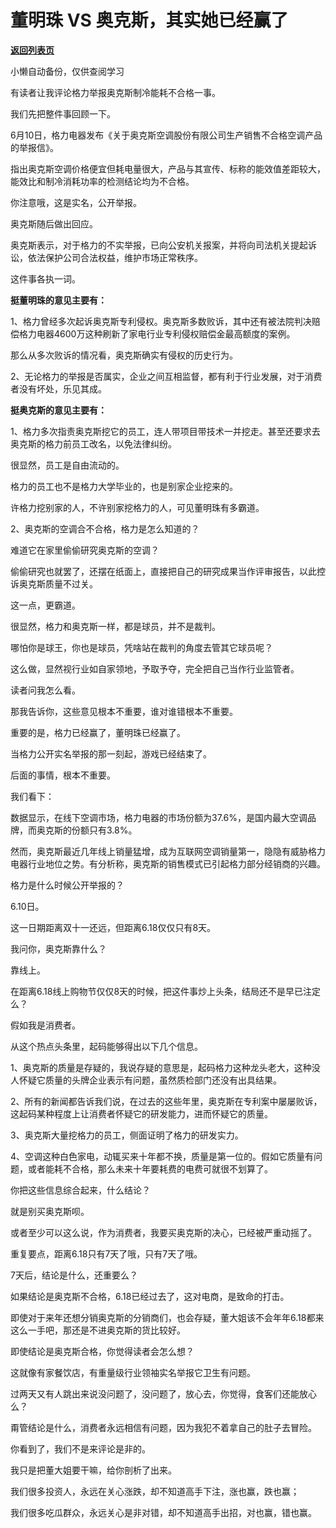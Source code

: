 # 董明珠 VS 奥克斯，其实她已经赢了

[**返回列表页**](/gzh/记忆承载3)

小懒自动备份，仅供查阅学习

有读者让我评论格力举报奥克斯制冷能耗不合格一事。

  

我们先把整件事回顾一下。

  

6月10日，格力电器发布《关于奥克斯空调股份有限公司生产销售不合格空调产品的举报信》。

  

指出奥克斯空调价格便宜但耗电量很大，产品与其宣传、标称的能效值差距较大，能效比和制冷消耗功率的检测结论均为不合格。

  

你注意哦，这是实名，公开举报。

  

奥克斯随后做出回应。

  

奥克斯表示，对于格力的不实举报，已向公安机关报案，并将向司法机关提起诉讼，依法保护公司合法权益，维护市场正常秩序。

  

这件事各执一词。

  

 **挺董明珠的意见主要有：**

  

1、格力曾经多次起诉奥克斯专利侵权。奥克斯多数败诉，其中还有被法院判决赔偿格力电器4600万这种刷新了家电行业专利侵权赔偿金最高额度的案例。

  

那么从多次败诉的情况看，奥克斯确实有侵权的历史行为。

  

2、无论格力的举报是否属实，企业之间互相监督，都有利于行业发展，对于消费者没有坏处，乐见其成。

  

 **挺奥克斯的意见主要有：**

  

1、格力多次指责奥克斯挖它的员工，连人带项目带技术一并挖走。甚至还要求去奥克斯的格力前员工改名，以免法律纠纷。

  

很显然，员工是自由流动的。  

  

格力的员工也不是格力大学毕业的，也是别家企业挖来的。

  

许格力挖别家的人，不许别家挖格力的人，可见董明珠有多霸道。

  

2、奥克斯的空调合不合格，格力是怎么知道的？

  

难道它在家里偷偷研究奥克斯的空调？

  

偷偷研究也就罢了，还摆在纸面上，直接把自己的研究成果当作评审报告，以此控诉奥克斯质量不过关。

  

这一点，更霸道。

  

很显然，格力和奥克斯一样，都是球员，并不是裁判。

  

哪怕你是球王，你也是球员，凭啥站在裁判的角度去管其它球员呢？

  

这么做，显然视行业如自家领地，予取予夺，完全把自己当作行业监管者。

  

读者问我怎么看。

  

那我告诉你，这些意见根本不重要，谁对谁错根本不重要。

  

重要的是，格力已经赢了，董明珠已经赢了。

  

当格力公开实名举报的那一刻起，游戏已经结束了。

  

后面的事情，根本不重要。

  

我们看下：

  

数据显示，在线下空调市场，格力电器的市场份额为37.6%，是国内最大空调品牌，而奥克斯的份额只有3.8%。

  

然而，奥克斯最近几年线上销量猛增，成为互联网空调销量第一，隐隐有威胁格力电器行业地位之势。有分析称，奥克斯的销售模式已引起格力部分经销商的兴趣。

  

格力是什么时候公开举报的？

  

6.10日。

  

这一日期距离双十一还远，但距离6.18仅仅只有8天。

  

我问你，奥克斯靠什么？

  

靠线上。

  

在距离6.18线上购物节仅仅8天的时候，把这件事炒上头条，结局还不是早已注定么？

  

假如我是消费者。

  

从这个热点头条里，起码能够得出以下几个信息。

  

1、奥克斯的质量是存疑的，我说存疑的意思是，起码格力这种龙头老大，这种没人怀疑它质量的头牌企业表示有问题，虽然质检部门还没有出具结果。

  

2、所有的新闻都告诉我们说，在过去的这些年里，奥克斯在专利案中屡屡败诉，这起码某种程度上让消费者怀疑它的研发能力，进而怀疑它的质量。

  

3、奥克斯大量挖格力的员工，侧面证明了格力的研发实力。

  

4、空调这种白色家电，动辄买来十年都不换，质量是第一位的。假如它质量有问题，或者能耗不合格，那么未来十年要耗费的电费可就很不划算了。

  

你把这些信息综合起来，什么结论？

  

就是别买奥克斯呗。

  

或者至少可以这么说，作为消费者，我要买奥克斯的决心，已经被严重动摇了。

  

重复要点，距离6.18只有7天了哦，只有7天了哦。

  

7天后，结论是什么，还重要么？

  

如果结论是奥克斯不合格，6.18已经过去了，这对电商，是致命的打击。

  

即使对于来年还想分销奥克斯的分销商们，也会存疑，董大姐该不会年年6.18都来这么一手吧，那还是不进奥克斯的货比较好。

  

即使结论是奥克斯合格，你觉得读者会怎么想？

  

这就像有家餐饮店，有重量级行业领袖实名举报它卫生有问题。

  

过两天又有人跳出来说没问题了，没问题了，放心去，你觉得，食客们还能放心么？

  

甭管结论是什么，消费者永远相信有问题，因为我犯不着拿自己的肚子去冒险。

  

你看到了，我们不是来评论是非的。

  

我只是把董大姐要干嘛，给你剖析了出来。

  

我们很多投资人，永远在关心涨跌，却不知道高手下注，涨也赢，跌也赢；

我们很多吃瓜群众，永远关心是非对错，却不知道高手出招，对也赢，错也赢。

